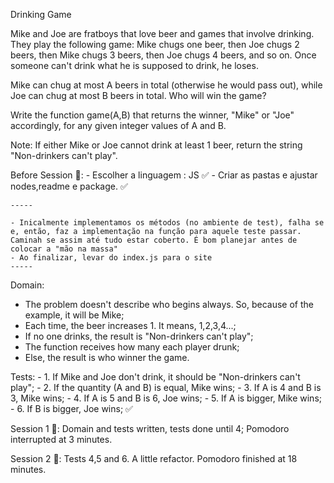 Drinking Game

Mike and Joe are fratboys that love beer and games that involve drinking. They play the following game: Mike chugs one beer, then Joe chugs 2 beers, then Mike chugs 3 beers, then Joe chugs 4 beers, and so on. Once someone can't drink what he is supposed to drink, he loses.

Mike can chug at most A beers in total (otherwise he would pass out), while Joe can chug at most B beers in total. Who will win the game?

Write the function game(A,B) that returns the winner, "Mike" or "Joe" accordingly, for any given integer values of A and B.

Note: If either Mike or Joe cannot drink at least 1 beer, return the string "Non-drinkers can't play".

Before Session 🍅:
    - Escolher a linguagem : JS ✅
    - Criar as pastas e ajustar nodes,readme e package. ✅

    -----

    - Inicalmente implementamos os métodos (no ambiente de test), falha se e, então, faz a implementação na função para aquele teste passar. Caminah se assim até tudo estar coberto. É bom planejar antes de colocar a "mão na massa"
    - Ao finalizar, levar do index.js para o site
    -----

Domain:

- The problem doesn't describe who begins always. So, because of the example, it will be Mike;
- Each time, the beer increases 1. It means, 1,2,3,4...;
- If no one drinks, the result is "Non-drinkers can't play";
- The function receives how many each player drunk;
- Else, the result is who winner the game.

Tests:
    - 1. If Mike and Joe don't drink, it should be "Non-drinkers can't play";
    - 2. If the quantity (A and B) is equal, Mike wins;
    - 3. If A is 4 and B is 3, Mike wins;
    - 4. If A is 5 and B is 6, Joe wins;
    - 5. If A is bigger, Mike wins;
    - 6. If B is bigger, Joe wins;
    ✅

Session 1 🍅:
Domain and tests written, tests done until 4;
Pomodoro interrupted at 3 minutes.

Session 2 🍅:
Tests 4,5 and 6. A little refactor.
Pomodoro finished at 18 minutes.
